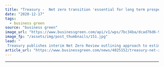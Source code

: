 ```yaml
---
title: "Treasury -  Net zero transition 'essential for long term prosperity'"
date: "2020-12-17"
tags: 
  - business green
source: "business green"
image_url: "https://www.businessgreen.com/api/v1/wps/7bc34ba/dcad76d6-9ab6-4e8c-afb7-422bfdc3ed02/3/hm-treasury-sign-outside-185x114.jpg"
image_fp: "/assets/img/post_thumbnails/151.jpg"
lead: "
 Treasury publishes interim Net Zero Review outlining approach to estimating costs associated with decarbonising UK economy ..."
article_url: "https://www.businessgreen.com/news/4025152/treasury-net-zero-transition-essential-long-term-prosperity"
---
```


---
